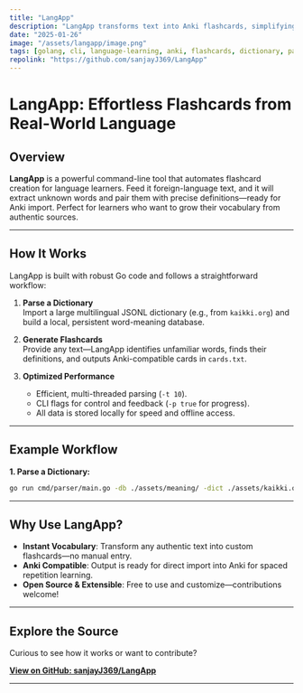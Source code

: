 ```yaml
---
title: "LangApp"
description: "LangApp transforms text into Anki flashcards, simplifying vocabulary acquisition by parsing dictionaries and generating word-meaning pairs."
date: "2025-01-26"
image: "/assets/langapp/image.png"
tags: [golang, cli, language-learning, anki, flashcards, dictionary, parser]
repolink: "https://github.com/sanjayJ369/LangApp"
---
```


# LangApp: Effortless Flashcards from Real-World Language

## Overview

**LangApp** is a powerful command-line tool that automates flashcard creation for language learners. Feed it foreign-language text, and it will extract unknown words and pair them with precise definitions—ready for Anki import. Perfect for learners who want to grow their vocabulary from authentic sources.

---

## How It Works

LangApp is built with robust Go code and follows a straightforward workflow:

1. **Parse a Dictionary**  
   Import a large multilingual JSONL dictionary (e.g., from `kaikki.org`) and build a local, persistent word-meaning database.

2. **Generate Flashcards**  
   Provide any text—LangApp identifies unfamiliar words, finds their definitions, and outputs Anki-compatible cards in `cards.txt`.

3. **Optimized Performance**
   - Efficient, multi-threaded parsing (`-t 10`).
   - CLI flags for control and feedback (`-p true` for progress).
   - All data is stored locally for speed and offline access.

---

## Example Workflow

**1. Parse a Dictionary:**

```sh
go run cmd/parser/main.go -db ./assets/meaning/ -dict ./assets/kaikki.org-dictionary-English.jsonl -t 10 -p true
```

---

## Why Use LangApp?

- **Instant Vocabulary**: Transform any authentic text into custom flashcards—no manual entry.
- **Anki Compatible**: Output is ready for direct import into Anki for spaced repetition learning.
- **Open Source & Extensible**: Free to use and customize—contributions welcome!

---

## Explore the Source

Curious to see how it works or want to contribute?

[**View on GitHub: sanjayJ369/LangApp**](https://github.com/sanjayJ369/LangApp)

---
